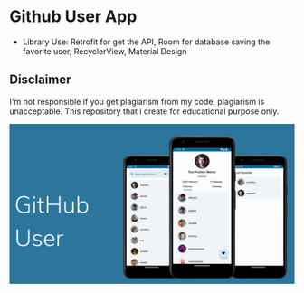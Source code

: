 # Github User App
- Library Use: Retrofit for get the API, Room for database saving the favorite user, RecyclerView, Material Design

## Disclaimer
I'm not responsible if you get plagiarism from my code, plagiarism is unacceptable. This repository that i create for educational purpose only.

<img src="https://raw.githubusercontent.com/arifamsar/MyGithubUser/master/githubuser.png">

